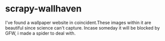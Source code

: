 # scrapy-wallhaven
I've found a wallpaper website in coincident.These images within it are beautiful since science can't capture.
Incase someday it will be blocked by GFW, i made a spider to deal with. 
